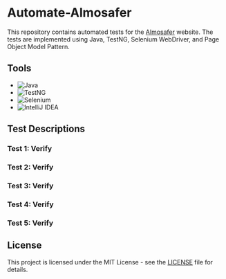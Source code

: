 # Automate-Almosafer

This repository contains automated tests for the [Almosafer](https://www.almosafer.com/en) website. The tests are implemented using Java, TestNG, Selenium WebDriver, and Page Object Model Pattern.

## Tools

- ![Java](https://img.shields.io/badge/Java-Programming%20Language-orange)
- ![TestNG](https://img.shields.io/badge/TestNG-Testing%20Framework-green)
- ![Selenium](https://img.shields.io/badge/Selenium-Web%20Automation%20Tool-blue)
- ![IntelliJ IDEA](https://img.shields.io/badge/IntelliJ%20IDEA-Integrated%20Development%20Environment-red)

## Test Descriptions

### Test 1: Verify 


### Test 2: Verify 


### Test 3: Verify 


### Test 4: Verify 


### Test 5: Verify 


## License

This project is licensed under the MIT License - see the [LICENSE](LICENSE) file for details.
